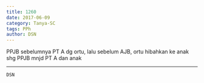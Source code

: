 ```yaml
---
title: 1260
date: 2017-06-09
category: Tanya-SC
tags: PPh
author: DSN
---
```


PPJB sebelumnya PT A dg ortu, lalu sebelum AJB, ortu hibahkan ke anak shg PPJB mnjd PT A dan anak

---



`DSN`
